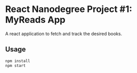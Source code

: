 # React Nanodegree Project #1: MyReads App 

A react application to fetch and track the desired books.

## Usage
```bash
npm install
npm start 
```

